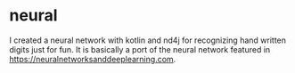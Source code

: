 # neural

I created a neural network with kotlin and nd4j for recognizing hand written digits just for fun. It is basically a port of the
neural network featured in https://neuralnetworksanddeeplearning.com.
